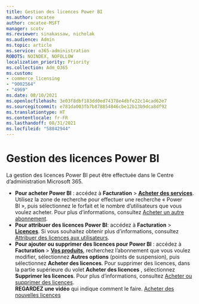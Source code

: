 ```yaml
---
title: Gestion des licences Power BI
ms.author: cmcatee
author: cmcatee-MSFT
manager: scotv
ms.reviewer: sinakassaw, nicholak
ms.audience: Admin
ms.topic: article
ms.service: o365-administration
ROBOTS: NOINDEX, NOFOLLOW
localization_priority: Priority
ms.collection: Adm_O365
ms.custom:
- commerce_licensing
- "9002564"
- "4969"
ms.date: 08/10/2021
ms.openlocfilehash: 3e03f8dbf183dd0ed74378e4dbfe22c14cad62e7
ms.sourcegitcommit: e781da003fb7b878854846cbe12b13b9dca8df92
ms.translationtype: HT
ms.contentlocale: fr-FR
ms.lasthandoff: 08/31/2021
ms.locfileid: "58842944"
---
```

# <a name="power-bi-license-management"></a>Gestion des licences Power BI

La gestion des licences Power BI peut être effectuée dans le Centre d’administration Microsoft 365.

- **Pour acheter Power BI** : accédez à **Facturation** \> **[Acheter des services](https://go.microsoft.com/fwlink/p/?linkid=868433)**. Utilisez la zone de recherche pour effectuer une recherche « Power BI », puis sélectionnez le forfait et le nombre d’utilisateurs que vous voulez acheter. Pour plus d’informations, consultez [Acheter un autre abonnement](https://docs.microsoft.com/microsoft-365/commerce/try-or-buy-microsoft-365#buy-a-different-subscription).
- **Pour attribuer des licences Power BI**: accédez à **Facturation** > **[Licences](https://go.microsoft.com/fwlink/p/?linkid=842264)**. Si vous souhaitez obtenir plus d’informations, consultez [Attribuer des licences aux utilisateurs](https://docs.microsoft.com/microsoft-365/admin/manage/assign-licenses-to-users).
- **Pour ajouter ou supprimer des licences pour Power BI** : accédez à **Facturation** > **[Vos produits](https://go.microsoft.com/fwlink/p/?linkid=842054)**, recherchez l’abonnement que vous voulez modifier, sélectionnez **Autres options** (points de suspension), puis sélectionnez **Acheter des licences**. Pour supprimer des licences, dans la partie supérieure du volet **Acheter des licences** , sélectionnez **Supprimer les licences**. Pour plus d’informations, consultez [Acheter ou supprimer des licences](https://docs.microsoft.com/microsoft-365/commerce/licenses/buy-licenses).\
**REGARDEZ une vidéo** qui indique comment le faire. [Acheter des nouvelles licences](https://go.microsoft.com/fwlink/p/?linkid=2154857)